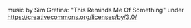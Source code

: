music by Sim Gretina: "This Reminds Me Of Something" under https://creativecommons.org/licenses/by/3.0/